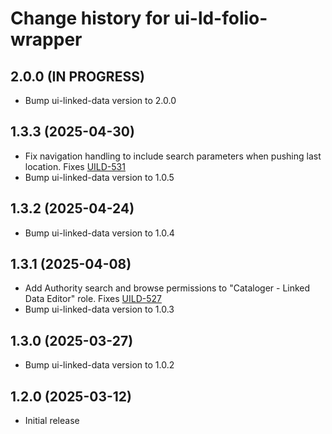 # Change history for ui-ld-folio-wrapper

## 2.0.0 (IN PROGRESS)
* Bump ui-linked-data version to 2.0.0

## 1.3.3 (2025-04-30)
* Fix navigation handling to include search parameters when pushing last location. Fixes [UILD-531]
* Bump ui-linked-data version to 1.0.5

[UILD-531]: https://folio-org.atlassian.net/browse/UILD-531

## 1.3.2 (2025-04-24)
* Bump ui-linked-data version to 1.0.4

## 1.3.1 (2025-04-08)
* Add Authority search and browse permissions to "Cataloger - Linked Data Editor" role. Fixes [UILD-527]
* Bump ui-linked-data version to 1.0.3

[UILD-527]: https://folio-org.atlassian.net/browse/UILD-527

## 1.3.0 (2025-03-27)
* Bump ui-linked-data version to 1.0.2

## 1.2.0 (2025-03-12)
* Initial release
